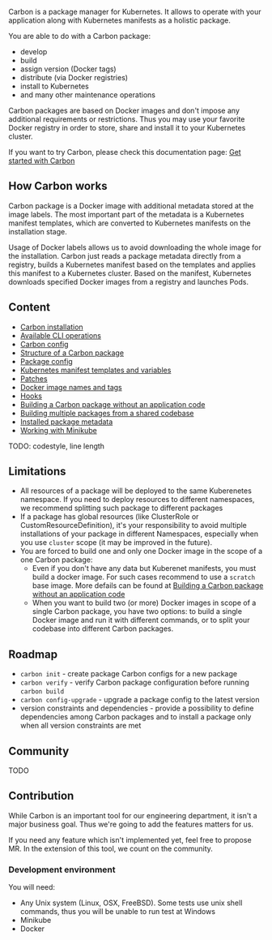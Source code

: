 Carbon is a package manager for Kubernetes. It allows to operate with your application along with Kubernetes manifests as a holistic package.

You are able to do with a Carbon package:
- develop
- build
- assign version (Docker tags)
- distribute (via Docker registries)
- install to Kubernetes
- and many other maintenance operations

Carbon packages are based on Docker images and don't impose any additional requirements or restrictions. Thus you may use your favorite Docker registry in order to store, share and install it to your Kubernetes cluster.

If you want to try Carbon, please check this documentation page:
[Get started with Carbon](docs/get_started.md)

## How Carbon works
Carbon package is a Docker image with additional metadata stored at the image labels. The most important part of the metadata is a Kubernetes manifest templates, which are converted to Kubernetes manifests on the installation stage.

Usage of Docker labels allows us to avoid downloading the whole image for the installation. Carbon just reads a package metadata directly from a registry, builds a Kubernetes manifest based on the templates and applies this manifest to a Kubernetes cluster. Based on the manifest, Kubernetes downloads specified Docker images from a registry and launches Pods.

## Content
- [Carbon installation](docs/carbon_installation.md)
- [Available CLI operations](docs/available_cli_operations.md)
- [Carbon config](docs/carbon_config.md)
- [Structure of a Carbon package](docs/structure_of_a_carbon_package.md)
- [Package config](docs/package_config.md)
- [Kubernetes manifest templates and variables](docs/kubernetes_manifest_templates_and_variables.md)
- [Patches](docs/patches.md)
- [Docker image names and tags](docs/docker_image_names_and_tags.md)
- [Hooks](docs/hooks.md)
- [Building a Carbon package without an application code](docs/building_a_carbon_package_without_an_application_code.md)
- [Building multiple packages from a shared codebase](docs/building_multiple_pckages_from_a_shared_codebase.md)
- [Installed package metadata](docs/installed_packages_metadata.md)
- [Working with Minikube](docs/working_with_minikube.md)

TODO: codestyle, line length

## Limitations
* All resources of a package will be deployed to the same Kuberenetes namespace. If you need to deploy resources to different namespaces, we recommend splitting such package to different packages
* If a package has global resources (like ClusterRole or CustomResourceDefinition), it's your responsibility to avoid multiple installations of your package in different Namespaces, especially when you use `cluster` scope (it may be improved in the future).
* You are forced to build one and only one Docker image in the scope of a one Carbon package:
    *  Even if you don't have any data but Kuberenet manifests, you must build a docker image. For such cases recommend to use a `scratch` base image. More defails can be found at [Building a Carbon package without an application code](docs/building_a_carbon_package_without_an_application_code.md)
    *  When you want to build two (or more) Docker images in scope of a single Carbon package, you have two options: to build a single Docker image and run it with different commands, or to split your codebase into different Carbon packages.

## Roadmap
- `carbon init` - create package Carbon configs for a new package
- `carbon verify` - verify Carbon package configuration before running `carbon build`
- `carbon config-upgrade` - upgrade a package config to the latest version
- version constraints and dependencies - provide a possibility to define dependencies among Carbon packages and to install a package only when all version constraints are met

## Community
TODO

## Contribution
While Carbon is an important tool for our engineering department, it isn't a major business goal. Thus we're going to add the features matters for us.

If you need any feature which isn't implemented yet, feel free to propose MR. In the extension of this tool, we count on the community.

### Development environment
You will need:
- Any Unix system (Linux, OSX, FreeBSD). Some tests use unix shell commands, thus you will be unable to run test at Windows
- Minikube
- Docker